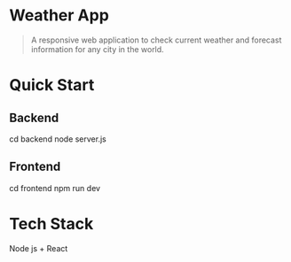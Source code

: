 # Weather App

> A responsive web application to check current weather and forecast information for any city in the world.

# Quick Start

## Backend

cd backend
node server.js

## Frontend

cd frontend
npm run dev

# Tech Stack

Node js + React


